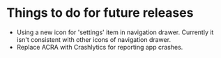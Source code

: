 # Things to do for future releases

- Using a new icon for 'settings' item in navigation drawer. Currently it isn't consistent with other icons of navigation drawer.
- Replace ACRA with Crashlytics for reporting app crashes.